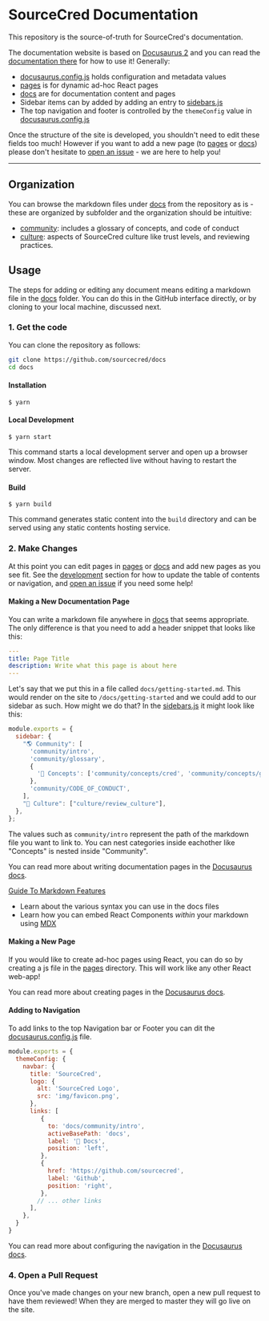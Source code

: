 # SourceCred Documentation

This repository is the source-of-truth for SourceCred's documentation.

The documentation website is based on [Docusaurus 2](https://v2.docusaurus.io/)
and you can read the [documentation there](https://v2.docusaurus.io/docs/introduction) for how to use it! Generally:

 - [docusaurus.config.js](docusaurus.config.js) holds configuration and metadata values
 - [pages](pages) is for dynamic ad-hoc React pages
 - [docs](docs) are for documentation content and pages
 - Sidebar items can by added by adding an entry to [sidebars.js](sidebars.js)
 - The top navigation and footer is controlled by the `themeConfig` value in [docusaurus.config.js](docusaurus.config.js)

Once the structure of the site is developed, you shouldn't need to edit these fields too much!
However if you want to add a new page (to [pages](pages) or [docs](docs)) please don't
hesitate to [open an issue](https://github.com/sourcecred/docs/issues) - we are here to help you!

---

## Organization

You can browse the markdown files under [docs](docs) from the repository
as is - these are organized by subfolder and the organization should be intuitive:

 - [community](docs/intro): includes a glossary of concepts, and code of conduct
 - [culture](docs/contributing): aspects of SourceCred culture like trust levels, and reviewing practices.

## Usage

The steps for adding or editing any document means editing a markdown file in
the [docs](docs) folder. You can do this in the GitHub interface directly,
or by cloning to your local machine, discussed next.

### 1. Get the code

You can clone the repository as follows:

```bash
git clone https://github.com/sourcecred/docs
cd docs
```

#### Installation

```
$ yarn
```

#### Local Development

```
$ yarn start
```

This command starts a local development server and open up a browser window. Most changes are reflected live without having to restart the server.

#### Build

```
$ yarn build
```

This command generates static content into the `build` directory and can be served using any static contents hosting service.


### 2. Make Changes

At this point you can edit pages in [pages](pages) or [docs](docs) and add new pages
as you see fit. See the [development](#development) section for how to update the table of
contents or navigation, and [open an issue](https://github.com/sourcecred/docs/issues) 
if you need some help! 

#### Making a New Documentation Page

You can write a markdown file anywhere in [docs](docs) that seems appropriate.
The only difference is that you need to add a header snippet that looks like this:

```yaml
---
title: Page Title
description: Write what this page is about here
---
```

Let's say that we put this in a file called `docs/getting-started.md`. This
would render on the site to `/docs/getting-started` and we could add to our sidebar
as such. How might we do that? In the [sidebars.js](sidebars.js) it might look
like this:

```js
module.exports = {
  sidebar: {
    "🌎 Community": [
      'community/intro',
      'community/glossary',
      {
        '🧠 Concepts': ['community/concepts/cred', 'community/concepts/grain', 'community/concepts/champion', 'community/concepts/deep-then-wide', 'community/concepts/bikeshedding'],
      },
      'community/CODE_OF_CONDUCT',
    ],
    "🌟 Culture": ["culture/review_culture"],
  },
};
```

The values such as `community/intro` represent the path of the markdown file you want to link to. You can nest categories inside eachother like "Concepts" is nested inside "Community".

You can read more about writing documentation pages in the [Docusaurus docs](https://v2.docusaurus.io/docs/docs).

[Guide To Markdown Features](https://v2.docusaurus.io/docs/markdown-features)
- Learn about the various syntax you can use in the docs files
- Learn how you can embed React Components *within* your markdown using [MDX](https://mdxjs.com)


#### Making a New Page

If you would like to create ad-hoc pages using React, you can do so by creating a js file in the [pages](pages) directory. This will work like any other React web-app!

You can read more about creating pages in the [Docusaurus docs](https://v2.docusaurus.io/docs/creating-pages).


#### Adding to Navigation

To add links to the top Navigation bar or Footer you can dit the [docusaurus.config.js](docusaurus.config.js) file.

```js
module.exports = {
  themeConfig: {
    navbar: {
      title: 'SourceCred',
      logo: {
        alt: 'SourceCred Logo',
        src: 'img/favicon.png',
      },
      links: [
         {
           to: 'docs/community/intro',
           activeBasePath: 'docs',
           label: '📖 Docs',
           position: 'left',
         },
         {
           href: 'https://github.com/sourcecred',
           label: 'Github',
           position: 'right',
         },
        // ... other links
      ],
    },
  }
}
```

You can read more about configuring the navigation in the [Docusaurus docs](https://v2.docusaurus.io/docs/docusaurus.config.js#themeconfig).


### 4. Open a Pull Request

Once you've made changes on your new branch, open a new pull request to have them
reviewed! When they are merged to master they will go live on the site.



